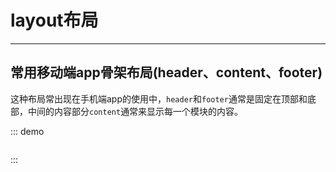 # layout布局
----
## 常用移动端app骨架布局(header、content、footer)
这种布局常出现在手机端app的使用中，```header```和```footer```通常是固定在顶部和底部，中间的内容部分```content```通常来显示每一个模块的内容。
<div class="demo-block">
  <layout type="app" >

  </layout>
</div>

::: demo
```html

```
:::
